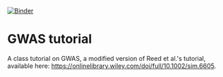 [![Binder](https://mybinder.org/badge.svg)](https://mybinder.org/v2/gh/kmfarris95/HGen_GWAS_tutorial/master)

# GWAS tutorial

A class tutorial on GWAS, a modified version of Reed et al.'s tutorial, available here: https://onlinelibrary.wiley.com/doi/full/10.1002/sim.6605.